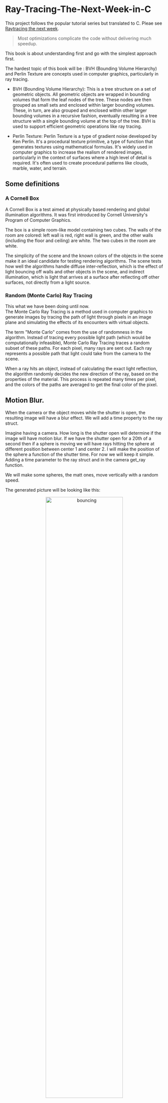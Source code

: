 # Ray-Tracing-The-Next-Week-in-C

This project follows the popular tutorial series but translated to C. Pleae see [Raytracing the next week](https://raytracing.github.io/books/RayTracingTheNextWeek.html).  

> Most optimizations complicate the code without delivering much speedup.

This book is about understanding first and go with the simplest approach first.

The hardest topic of this book will be :
BVH (Bounding Volume Hierarchy) and Perlin Texture are concepts used in computer graphics, particularly in ray tracing.

- BVH (Bounding Volume Hierarchy): This is a tree structure on a set of geometric objects. All geometric objects are wrapped in bounding volumes that form the leaf nodes of the tree. These nodes are then grouped as small sets and enclosed within larger bounding volumes. These, in turn, are also grouped and enclosed within other larger bounding volumes in a recursive fashion, eventually resulting in a tree structure with a single bounding volume at the top of the tree. BVH is used to support efficient geometric operations like ray tracing.

- Perlin Texture: Perlin Texture is a type of gradient noise developed by Ken Perlin. It's a procedural texture primitive, a type of function that generates textures using mathematical formulas. It's widely used in computer graphics to increase the realism of rendered images, particularly in the context of surfaces where a high level of detail is required. It's often used to create procedural patterns like clouds, marble, water, and terrain.

## Some definitions
### A Cornell Box
A Cornell Box is a test aimed at physically based rendering and global illumination algorithms. It was first introduced by Cornell University's Program of Computer Graphics.

The box is a simple room-like model containing two cubes. The walls of the room are colored: left wall is red, right wall is green, and the other walls (including the floor and ceiling) are white. The two cubes in the room are white.

The simplicity of the scene and the known colors of the objects in the scene make it an ideal candidate for testing rendering algorithms. The scene tests how well the algorithms handle diffuse inter-reflection, which is the effect of light bouncing off walls and other objects in the scene, and indirect illumination, which is light that arrives at a surface after reflecting off other surfaces, not directly from a light source.

### Random (Monte Carlo) Ray Tracing 
This what we have been doing until now.  
The Monte Carlo Ray Tracing is a method used in computer graphics to generate images by tracing the path of light through pixels in an image plane and simulating the effects of its encounters with virtual objects. 

The term "Monte Carlo" comes from the use of randomness in the algorithm. Instead of tracing every possible light path (which would be computationally infeasible), Monte Carlo Ray Tracing traces a random subset of these paths. For each pixel, many rays are sent out. Each ray represents a possible path that light could take from the camera to the scene. 

When a ray hits an object, instead of calculating the exact light reflection, the algorithm randomly decides the new direction of the ray, based on the properties of the material. This process is repeated many times per pixel, and the colors of the paths are averaged to get the final color of the pixel.

## Motion Blur.
When the camera or the object moves while the shutter is open, the resulting image will have a blur effect. 
We will add a time property to the ray struct.

Imagine having a camera. How long is the shutter open will determine if the image will have motion blur. If we have the shutter open for a 20th of a second then if a sphere is moving we will have rays hitting the sphere at different position between center 1 and center 2. I will make the position of the sphere a function of the shutter time. For now we will keep it simple. Adding a time parameter to the ray struct and in the camera get_ray function.

We will make some spheres, the matt ones, move vertically with a random speed.

The generated picture will be looking like this:

<div style="text-align: center;">
<img src="assets/bouncing.png" alt="bouncing" style="width: 70%;display: inline-block;" />
</div>

# BVH (Bounding Volume Hierarchy)
The BVH is a tree structure on a set of geometric objects.  
Ray-object intersection is the main time-bottleneck in a ray tracer, and the run time is linear with the number of objects.  The idea is that we have an array of object where we look one by one for a hit, so it is O(n) complexity. We should be aboe to make it O(log(n)) complexity if we group the objects in a tree structure in bounding volumes.
The bounding volumes are approximated because if we have a hit we will look for the intersection, but if not we will just move on.  
This is a great optimisation.  I will skip for now in this project and look at the lighting first.

# Texture mapping
> Texture mapping in computer graphics is the process of applying a material effect to an object in the scene. The “texture” part is the effect, and the “mapping” part is in the mathematical sense of mapping one space onto another. This effect could be any material property: color, shininess, bump geometry (called Bump Mapping), or even material existence (to create cut-out regions of the surface).  The most common type of texture mapping maps an image onto the surface of an object, defining the color at each point on the object’s surface. In practice, we implement the process in reverse: given some point on the object, we’ll look up the color defined by the texture map. 

For the texture we will do something similar to the materials. Since we dont have an abstract class we will use a base pointer to the texture object and create specialized texture functions. `t_texture` is our `abstract class` and `t_solid_color` is our `concrete class`.
```c
typedef struct s_texture
{
	t_color (*value)(const void *self, double u, double v, const t_point3 *p);
}               t_texture;

typedef struct s_solid_color
{
	t_texture base;
	t_color color_albedo;
	
}               t_solid_color;

void solid_color_init(t_solid_color *solid_color_texture, t_color albedo);
t_color solid_color_value(const void *self, double u, double v, const t_point3 *p);

```
The `value` function is a pointer to a function that will return the color of the texture at the point `p` with the coordinates `u` and `v`.

### first try
To explore spatial textures, we'll implement a spatial checker_texture. For now given these three integer results (⌊x⌋,⌊y⌋,⌊z⌋), we take their sum and compute the result modulo two, which gives us either 0 or 1. Zero maps to the even color, and one to the odd color. Finally, we add a scaling factor to the texture, to allow us to control the size of the checker pattern in the scene.  
It is not perfect because we check only if the point in 3d is a 0 or a one, not the surface..
We will use the `checker_texture` struct and the `checker_texture_init` function to initialize it.  For a start then the lambertian material will have a texture instead of a color.  
```c
typedef struct s_texture
{
	t_color (*value)(const void *self, double u, double v, const t_point3 *p);
}               t_texture;

typedef struct s_solid_color
{
	t_texture base;
	t_color color_albedo;
}               t_solid_color;

// the albedo is now part of the texture
void	solid_color_init(t_solid_color *solid_color_texture, t_color albedo)
{
	solid_color_texture->base.value = solid_color_value;
	solid_color_texture->color_albedo = albedo;
}	

// we dont care about the surface coordinates for now
t_color solid_color_value(const void *self, double u, double v, const t_point3 *p)
{
	(void)u;
	(void)v;
	(void)p;
	t_solid_color *solid_color = (t_solid_color *)self;
	return (solid_color->color_albedo);
}

void lambertian_init_tex(t_lambertian *lambertian_material, t_texture *tex) 
{
    lambertian_material->base.scatter = lambertian_scatter; // Assign the scatter function
    lambertian_material->albedo = color(0,0,0); // Set the albedo to null
	lambertian_material->texture = tex;
}
```
So the value fuction will return a color based on the texture. And all is like before. But we eill implement a new texture, the checker_texture. It will have a scale, and two colors, one for the even and one for the odd.  Really in the book it assignes textures to the even and odd but we will use the solid_color for now.  
```c

typedef struct 		s_checker_texture
{
	t_texture 		base;
	double    		inv_scale;
	t_solid_color 	*even;
	t_solid_color 	*odd;
}               	t_checker_texture;
/*
** Checker texture
* colors for the checkerboard ex
* even_color = color(0.5, 0.0, 0.5); // Purple
* odd_color = color(1.0, 1.0, 1.0); // White
*/
void	checker_texture_init(t_checker_texture *checker_texture, double scale, t_solid_color *even, t_solid_color *odd)
{
	printf("checker_texture_init done ================ ");
	checker_texture->base.value = checker_texture_value;
	checker_texture->inv_scale = 1.0 / scale;
	checker_texture->even = even;
	checker_texture->odd = odd;
}

t_color checker_texture_value(const void *self, double u, double v, const t_point3 *p)
{
	(void)u;
	(void)v;
	int xint = (int)floor(p->x * ((t_checker_texture*)self)->inv_scale);	
	int yint = (int)floor(p->y * ((t_checker_texture*)self)->inv_scale);
	int zint = (int)floor(p->z * ((t_checker_texture*)self)->inv_scale);

	bool is_even = (xint + yint + zint) % 2 == 0;
	if (is_even)
		return (((t_checker_texture*)self)->even->color_albedo);
	else
		return (((t_checker_texture*)self)->odd->color_albedo);
}

```
The `checker_texture_value` function will return the color of the texture at the point `p`.
This are some of the results we can get.

<div style="text-align: center;">
<img src="assets/checkerboard.png" alt="checker_texture" style="width: 70%;display: inline-block;" />
</div>
<div style="text-align: center;">

<img src="assets/two spheres.png" alt="checker_texture" style="width: 70%;display: inline-block;" />

</div>

### Second try
It is looking good but we can see some imperfection or glitches. Since checker_texture is a spatial texture, we're really looking at the surface of the sphere cutting through the three-dimensional checker space.

Now it's time to make use of the 𝑢,𝑣 texture coordinates.  

### get the 𝑢,𝑣 coordinates of a sphere.
(see the book for an indepth math explanation)

My sphere will get a new function to get the uv coordinates for each point on the surface.  
With these I can get the value of the texture at the point.  The texture will be usually an image file. 

```c
void	get_sphere_uv(const t_point3* p, double* u, double* v)
{
    double theta;
    double phi;

	theta = acos(-p->y);
	phi = atan2(-p->z, p->x) + M_PI;
    *u = phi / (2 * M_PI);
    *v = theta / M_PI;
}
```
We now need to update the sphere hit function to get the uv coordinates.  
```c

```
From the hitpoint 𝐏, we compute the surface coordinates (𝑢,𝑣). We then use these to index into our procedural solid texture (like marble). We can also read in an image and use the 2D (𝑢,𝑣) texture coordinate to index into the image. We use texture coordinates instead of image pixel coordinates. These are just some form of fractional position in the image.  

We need an image loader. We will use the stb_image.h library.  It is a header library because the whole library is basically included in the header file.  It has to be included once only even using guards. I included it in my `rtw_stb_image.c` file otherwise I would have compilation errors.
- copy the `stb_image.h` file in the include folder.  
- create a new file `rtw_stb_image.c` and include the `stb_image.h` file.  
- add the header file `rtw_stb_image` file in the include but do not include the `stb_image.h` again.
In the `rtw_stb_image.c` you need this at the top
```c
// need to include only oncd and not in the header file
#define STB_IMAGE_IMPLEMENTATION
#include "external/stb_image.h"
#define STB_IMAGE_WRITE_IMPLEMENTATION
#include "external/stb_image_write.h"
#include "rtw_stb_image.h"

```
I will take the code from the book and adapt it to C.  It will be a header file called `rtw_stb_image.h`.
And I create a struct to handle the image being converted to bytes...
```c
typedef struct		s_rtw_image 
{
    int				bytes_per_pixel;
    float			*fdata; // Linear floating point pixel data
	unsigned char	*bdata; // Linear 8-bit pixel data
    int				image_width; // Loaded image width
    int				image_height; // Loaded image height
    int				bytes_per_scanline;
} 					t_rtw_image;
```
The `t_rtw_image` struct will hold the image data.  The `fdata` will hold the floating point pixel data and the `bdata` will hold the 8-bit pixel data.  The `bytes_per_pixel` will hold the number of bytes per pixel.  The `image_width` and `image_height` will hold the width and height of the image.  The `bytes_per_scanline` will hold the number of bytes per scanline.

As usual I create the struct instance on the stack and passit to the initializer together with the relative path to my image. in this case it is a sphere and it will get the earth image.  
```c
void init_rtw_image(t_rtw_image *img, char *filename) 
{
    img->bytes_per_pixel = 3;
    img->fdata = NULL;
    img->bdata = NULL;
    img->image_width = 0;
    img->image_height = 0;
    img->bytes_per_scanline = 0;
	// rtw_image/earthmap.jpg
	printf("filename = %s\n", filename);
	if (load(img, filename) == 0) {
		fprintf(stderr, "Failed to load image %s\n", filename);
		exit(1);
	}
	printf("Image loaded\n");
}
```
We will have other functions to handle the conversion...
but for my sphere I will have a function applying the maths which will convert the value of the u,v coordinates to the pixel coordinates in the image which I loaded.  
```c
t_color img_texture_value(const void *self, double u, double v, const t_point3 *p)
{
	// unused!
	(void)p;
	// If we have no texture data, then return solid cyan as a debugging aid.
	t_img_texture *image;
	
	image = (t_img_texture *)self;
	if (height(image->img) <= 0) 
		return color(0, 1, 1);
	
	// Clamp input texture coordinates to [0,1] x [1,0]
	u = clamp(interval(0, 1), u);
	v = 1.0 - clamp(interval(0, 1), v); // Flip V to image coordinates
	// printf("u = %f,	 v = %f\n", u, v);
	int i = (int)(u * width(image->img));
	int j = (int)(v * height(image->img));
	// pixel is a pointer to the first byte of the RGB triplet
	unsigned char *pixel = pixel_data(image->img, i, j);
	// Scale color values to [0,1]
	double color_scale = 1.0 / 255.0;
	double r = *pixel * color_scale;
	double g = *(++pixel) * color_scale;
	double b = *(++pixel) * color_scale;
	// printf("r = %f, g = %f, b = %f\n", r, g, b);
	return color(r, g, b);
}
```
And it will return a color.
This is how the sphere looks like with the earth image as a texture.
<div style="text-align: center;">
<img src="assets/earth.png" alt="checker_texture" style="width: 70%;display: inline-block;" />
</div>

## Perlin Noise
I skip this for now...


## Quadrilaterals
We'll name our new primitive a quad.  
There are three geometric entities to define a quad:

- Q, the starting corner.
- u, a vector representing the first side. Q+u gives one of the corners adjacent to Q.
- v, a vector representing the second side. Q+v gives the other corner adjacent to Q.

These values are three-dimensional, even though a quad itself is a two-dimensional object

Just as for spheres, we need to determine whether a given ray intersects the primitive, and if so, the various properties of that intersection (hit point, normal, texture coordinates and so forth).

Ray-quad intersection will be determined in three steps:

- finding the plane that contains that quad,
- solving for the intersection of a ray and the quad-containing plane,
- determining if the hit point lies inside the quad.

I refer to the book for the mathemathics, but like for the sphere there is an implicit formula for a plane:
$$
Ax+By+Cz+D=0
$$
Here's an intuitive way to think of this formula: given the plane perpendicular to the normal vector $n=(A,B,C)$, and the position vector $v=(x,y,z)$ (that is, the vector from the origin to any point on the plane), then we can use the dot product to solve for D:
$$
n⋅v=D
$$
for any position on the plane. This is an equivalent formulation of the $Ax+By+Cz=D$ formula given above, only now in terms of vectors.  
Now to find the intersection with some ray $R(t)=P+td$  
Plugging in the ray equation, we get
$$
n⋅(P+td)=D
$$
Solving for t:
$$
n⋅P+n⋅td=D  
$$
$$
n⋅P+t(n⋅d)=D  
$$
This gives us t.
$$
t = \frac{D - n \cdot P}{n \cdot d}
$$

## finding the plane for the quad

We have quadrilateral parameters Q, u, and v, and want the corresponding equation of the plane containing the quad defined by these three values. 
To get this, we just use the cross product of the two side vectors u and v:  
$$
n=unit_vector(u×v)
$$

So we add the double D and the normal to our quad struct.

This is the updated struct and the hit function.
```c
typedef struct s_quad
{
	t_hittable  base;
	t_point3	q;
	t_vec3		u;
	t_vec3		v;
	t_material	*mat;
	double		d;
	t_vec3		normal;
	t_vec3		w;
}				t_quad;

t_quad quad(t_point3 q, t_vec3 u, t_vec3 v, t_material *mat)
{
	t_quad qd;

	qd.base.hit = hit_quad;
	qd.q = q;
	qd.u = u;
	qd.v = v;
	qd.mat = mat;
	t_vec3 n = cross(u, v);
    qd.normal = unit_vector(n);
    qd.d = dot(qd.normal, q);
	qd.w = vec3divscalar(n, dot(n, n));
	
	return (qd);
}

bool hit_quad(const void* self, const t_ray *r, t_interval ray_t,  t_hit_record *rec)
{
	// printf("hit_quad ----------------------********\n");
	const t_quad *qd = (t_quad *)self;
	double denom = dot(qd->normal, r->dir);
	// no hit if ray is parallel to the quad
	if (fabs(denom) < 1e-8)
		return false;

	// Return false if the hit point parameter t is outside the ray interval.
	double t = (qd->d - dot(qd->normal, r->orig)) / denom;
	if (!contains(&ray_t, t))
		return false;
	
	// Determine the hit point lies within the planar shape using its plane coordinates.
	// t_point3	point_at(const t_ray *ray, double t)
	t_point3 intersection = point_at(r, t);
	t_vec3 planar_hitpt_vector = vec3substr(intersection, qd->q);
	double alpha = dot(qd->w, cross(planar_hitpt_vector, qd->v));
	double beta = dot(qd->w, cross(qd->u, planar_hitpt_vector));

	if (!is_interior(alpha, beta, rec))
		return false;

	// Ray hits the 2D shape; set the rest of the hit record and return true.
	rec->t = t;
	rec->p = intersection;
	rec->mat = qd->mat;
	set_face_normal(rec, r, qd->normal);

	return true;
}

```

and the result is this:
<div style="text-align: center;">
<img src="assets/quads.png" alt="checker_texture" style="width: 70%;display: inline-block;" />
</div>

## all 2d shapes are definite by the `interior` function
```c

```

So as in the book I managed to change the function for a disk.... and created a disk struct etc.  
The init for a disk is a duplicate of the init for a quad, because I first create the plane on which the disk is and then I create the disk.  

So this is what I got. 



<div style="text-align: center;">
<img src="assets/disks.png" alt="checker_texture" style="width: 70%;display: inline-block;" />
</div> 

Of course I need to tweak the init function to get the disk created around a center and not a corner.  








## links
- [Raytracing in one weekend](https://raytracing.github.io/books/RayTracingInOneWeekend.html)  
- [Raytracing the next week](https://raytracing.github.io/books/RayTracingTheNextWeek.html)  
- [Raytracing the rest of your life](https://raytracing.github.io/books/RayTracingTheRestOfYourLife.html)  
- stb_image.h, a header-only image library available on GitHub at https://github.com/nothings/stb.
- [https://gabrielgambetta.com/computer-graphics-from-scratch/](https://gabrielgambetta.com/computer-graphics-from-scratch/)  
- A raytracer on the back of a business card. [https://fabiensanglard.net/rayTracing_back_of_business_card/](https://fabiensanglard.net/rayTracing_back_of_business_card/)

## Here are a few really good resources by [Fabien Sanglard](https://fabiensanglard.net/about/index.html):

- scratchapixel.com : Great raytracer lessons written by professionals that have worked on Toy Story, Avatar, Lord of the Rings, Harry Potter, Pirates of the Caribbean and many other movies.  
- An Introduction to Ray Tracing : An old book but a Classic.  
- Physically Based Rendering : Heavy on maths but really good and well explained.

- A great youtube series https://www.youtube.com/playlist?list=PLlrATfBNZ98edc5GshdBtREv5asFW3yXl

